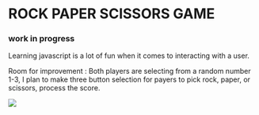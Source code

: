 # ROCK PAPER SCISSORS GAME
### work in progress

Learning javascript is a lot of fun when it comes to interacting with a user.

Room for improvement :
Both players are selecting from a random number 1-3, I plan to make three button selection for payers to pick rock, paper, or scissors, process the score.

![](./screen.png)
